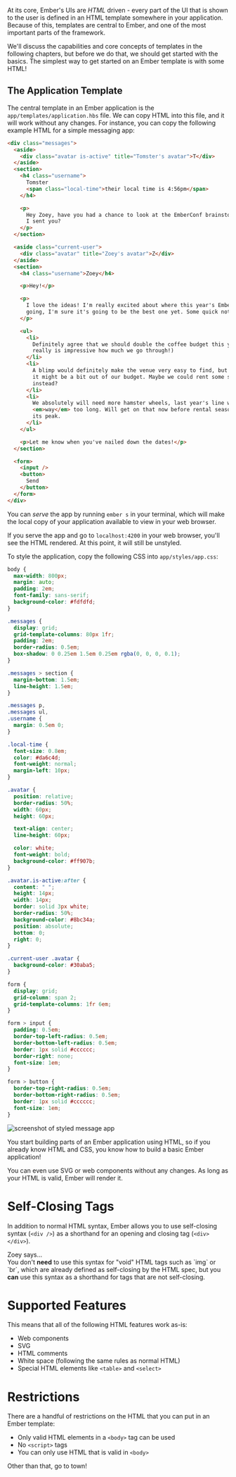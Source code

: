 At its core, Ember's UIs are _HTML_ driven - every part of the UI that
is shown to the user is defined in an HTML template somewhere in your
application. Because of this, templates are central to Ember, and one of the
most important parts of the framework.

We'll discuss the capabilities and core concepts of templates in the following
chapters, but before we do that, we should get started with the basics. The
simplest way to get started on an Ember template is with some HTML!

## The Application Template

The central template in an Ember application is the `app/templates/application.hbs`
file. We can copy HTML into this file, and it will work without any changes. For
instance, you can copy the following example HTML for a simple messaging app:

```html {data-filename=app/templates/application.hbs}
<div class="messages">
  <aside>
    <div class="avatar is-active" title="Tomster's avatar">T</div>
  </aside>
  <section>
    <h4 class="username">
      Tomster
      <span class="local-time">their local time is 4:56pm</span>
    </h4>

    <p>
      Hey Zoey, have you had a chance to look at the EmberConf brainstorming doc
      I sent you?
    </p>
  </section>

  <aside class="current-user">
    <div class="avatar" title="Zoey's avatar">Z</div>
  </aside>
  <section>
    <h4 class="username">Zoey</h4>

    <p>Hey!</p>

    <p>
      I love the ideas! I'm really excited about where this year's EmberConf is
      going, I'm sure it's going to be the best one yet. Some quick notes:
    </p>

    <ul>
      <li>
        Definitely agree that we should double the coffee budget this year (it
        really is impressive how much we go through!)
      </li>
      <li>
        A blimp would definitely make the venue very easy to find, but I think
        it might be a bit out of our budget. Maybe we could rent some spotlights
        instead?
      </li>
      <li>
        We absolutely will need more hamster wheels, last year's line was
        <em>way</em> too long. Will get on that now before rental season hits
        its peak.
      </li>
    </ul>

    <p>Let me know when you've nailed down the dates!</p>
  </section>

  <form>
    <input />
    <button>
      Send
    </button>
  </form>
</div>
```

You can _serve_ the app by running `ember s` in your terminal, which will make
the local copy of your application available to view in your web browser.

If you serve the app and go to `localhost:4200` in your web browser, you'll see
the HTML rendered. At this point, it will still be unstyled.

To style the application, copy the following CSS into `app/styles/app.css`:

```css {data-filename=styles/app.css}
body {
  max-width: 800px;
  margin: auto;
  padding: 2em;
  font-family: sans-serif;
  background-color: #fdfdfd;
}

.messages {
  display: grid;
  grid-template-columns: 80px 1fr;
  padding: 2em;
  border-radius: 0.5em;
  box-shadow: 0 0.25em 1.5em 0.25em rgba(0, 0, 0, 0.1);
}

.messages > section {
  margin-bottom: 1.5em;
  line-height: 1.5em;
}

.messages p,
.messages ul,
.username {
  margin: 0.5em 0;
}

.local-time {
  font-size: 0.8em;
  color: #da6c4d;
  font-weight: normal;
  margin-left: 10px;
}

.avatar {
  position: relative;
  border-radius: 50%;
  width: 60px;
  height: 60px;

  text-align: center;
  line-height: 60px;

  color: white;
  font-weight: bold;
  background-color: #ff907b;
}

.avatar.is-active:after {
  content: " ";
  height: 14px;
  width: 14px;
  border: solid 3px white;
  border-radius: 50%;
  background-color: #8bc34a;
  position: absolute;
  bottom: 0;
  right: 0;
}

.current-user .avatar {
  background-color: #30aba5;
}

form {
  display: grid;
  grid-column: span 2;
  grid-template-columns: 1fr 6em;
}

form > input {
  padding: 0.5em;
  border-top-left-radius: 0.5em;
  border-bottom-left-radius: 0.5em;
  border: 1px solid #cccccc;
  border-right: none;
  font-size: 1em;
}

form > button {
  border-top-right-radius: 0.5em;
  border-bottom-right-radius: 0.5em;
  border: 1px solid #cccccc;
  font-size: 1em;
}
```

![screenshot of styled message app](/images/ember-core-concepts/messaging-app-1.png)

You start building parts of an Ember application using HTML, so if you already
know HTML and CSS, you know how to build a basic Ember application!

You can even use SVG or web components without any changes. As long as your HTML
is valid, Ember will render it.

# Self-Closing Tags

In addition to normal HTML syntax, Ember allows you to use self-closing syntax
(`<div />`) as a shorthand for an opening and closing tag (`<div></div>`).

<div class="cta">
  <div class="cta-note">
    <div class="cta-note-body">
      <div class="cta-note-heading">Zoey says...</div>
      <div class="cta-note-message">
        You don't <strong>need</strong> to use this syntax for "void" HTML tags
        such as `img` or `br`, which are already defined as self-closing by the
        HTML spec, but you <strong>can</strong> use this syntax as a shorthand
        for tags that are not self-closing.
      </div>
    </div>
    <img src="/images/mascots/zoey.png" role="presentation" alt="">
  </div>
</div>

# Supported Features

This means that all of the following HTML features work as-is:

- Web components
- SVG
- HTML comments
- White space (following the same rules as normal HTML)
- Special HTML elements like `<table>` and `<select>`

# Restrictions

There are a handful of restrictions on the HTML that you can put in an Ember
template:

- Only valid HTML elements in a `<body>` tag can be used
- No `<script>` tags
- You can only use HTML that is valid in `<body>`

Other than that, go to town!
